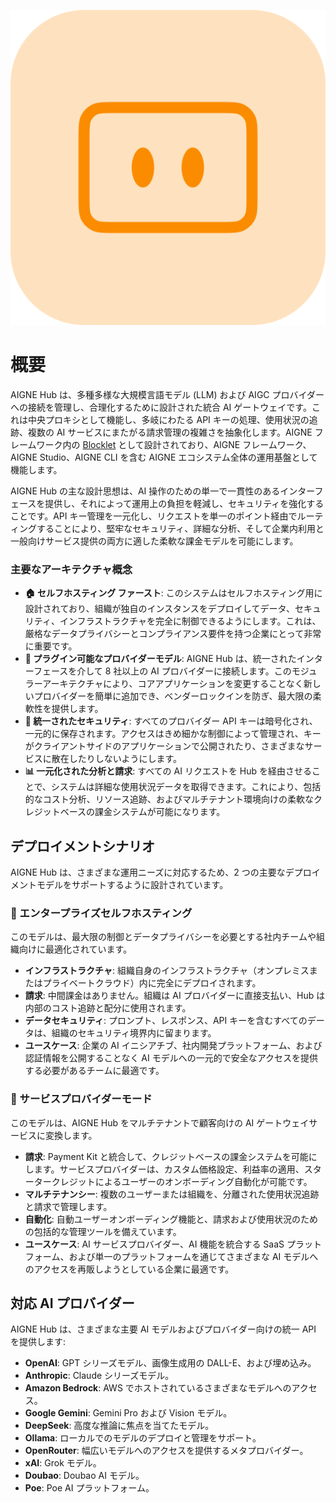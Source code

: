 ![AIGNE Hub Logo](../../../blocklets/core/screenshots/logo.png)

# 概要

AIGNE Hub は、多種多様な大規模言語モデル (LLM) および AIGC プロバイダーへの接続を管理し、合理化するために設計された統合 AI ゲートウェイです。これは中央プロキシとして機能し、多岐にわたる API キーの処理、使用状況の追跡、複数の AI サービスにまたがる請求管理の複雑さを抽象化します。AIGNE フレームワーク内の [Blocklet](https://blocklet.io) として設計されており、AIGNE フレームワーク、AIGNE Studio、AIGNE CLI を含む AIGNE エコシステム全体の運用基盤として機能します。

AIGNE Hub の主な設計思想は、AI 操作のための単一で一貫性のあるインターフェースを提供し、それによって運用上の負担を軽減し、セキュリティを強化することです。API キー管理を一元化し、リクエストを単一のポイント経由でルーティングすることにより、堅牢なセキュリティ、詳細な分析、そして企業内利用と一般向けサービス提供の両方に適した柔軟な課金モデルを可能にします。

### 主要なアーキテクチャ概念

- **🏠 セルフホスティング ファースト**: このシステムはセルフホスティング用に設計されており、組織が独自のインスタンスをデプロイしてデータ、セキュリティ、インフラストラクチャを完全に制御できるようにします。これは、厳格なデータプライバシーとコンプライアンス要件を持つ企業にとって非常に重要です。
- **🔌 プラグイン可能なプロバイダーモデル**: AIGNE Hub は、統一されたインターフェースを介して 8 社以上の AI プロバイダーに接続します。このモジュラーアーキテクチャにより、コアアプリケーションを変更することなく新しいプロバイダーを簡単に追加でき、ベンダーロックインを防ぎ、最大限の柔軟性を提供します。
- **🔐 統一されたセキュリティ**: すべてのプロバイダー API キーは暗号化され、一元的に保存されます。アクセスはきめ細かな制御によって管理され、キーがクライアントサイドのアプリケーションで公開されたり、さまざまなサービスに散在したりしないようにします。
- **📊 一元化された分析と請求**: すべての AI リクエストを Hub を経由させることで、システムは詳細な使用状況データを取得できます。これにより、包括的なコスト分析、リソース追跡、およびマルチテナント環境向けの柔軟なクレジットベースの課金システムが可能になります。

## デプロイメントシナリオ

AIGNE Hub は、さまざまな運用ニーズに対応するため、2 つの主要なデプロイメントモデルをサポートするように設計されています。

### 🏢 エンタープライズセルフホスティング

このモデルは、最大限の制御とデータプライバシーを必要とする社内チームや組織向けに最適化されています。

- **インフラストラクチャ**: 組織自身のインフラストラクチャ（オンプレミスまたはプライベートクラウド）内に完全にデプロイされます。
- **請求**: 中間課金はありません。組織は AI プロバイダーに直接支払い、Hub は内部のコスト追跡と配分に使用されます。
- **データセキュリティ**: プロンプト、レスポンス、API キーを含むすべてのデータは、組織のセキュリティ境界内に留まります。
- **ユースケース**: 企業の AI イニシアチブ、社内開発プラットフォーム、および認証情報を公開することなく AI モデルへの一元的で安全なアクセスを提供する必要があるチームに最適です。

### 🚀 サービスプロバイダーモード

このモデルは、AIGNE Hub をマルチテナントで顧客向けの AI ゲートウェイサービスに変換します。

- **請求**: Payment Kit と統合して、クレジットベースの課金システムを可能にします。サービスプロバイダーは、カスタム価格設定、利益率の適用、スタータークレジットによるユーザーのオンボーディング自動化が可能です。
- **マルチテナンシー**: 複数のユーザーまたは組織を、分離された使用状況追跡と請求で管理します。
- **自動化**: 自動ユーザーオンボーディング機能と、請求および使用状況のための包括的な管理ツールを備えています。
- **ユースケース**: AI サービスプロバイダー、AI 機能を統合する SaaS プラットフォーム、および単一のプラットフォームを通じてさまざまな AI モデルへのアクセスを再販しようとしている企業に最適です。

## 対応 AI プロバイダー

AIGNE Hub は、さまざまな主要 AI モデルおよびプロバイダー向けの統一 API を提供します:

- **OpenAI**: GPT シリーズモデル、画像生成用の DALL-E、および埋め込み。
- **Anthropic**: Claude シリーズモデル。
- **Amazon Bedrock**: AWS でホストされているさまざまなモデルへのアクセス。
- **Google Gemini**: Gemini Pro および Vision モデル。
- **DeepSeek**: 高度な推論に焦点を当てたモデル。
- **Ollama**: ローカルでのモデルのデプロイと管理をサポート。
- **OpenRouter**: 幅広いモデルへのアクセスを提供するメタプロバイダー。
- **xAI**: Grok モデル。
- **Doubao**: Doubao AI モデル。
- **Poe**: Poe AI プラットフォーム。